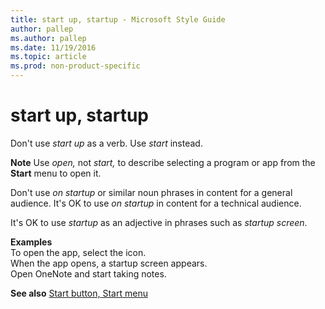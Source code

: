 ```yaml
---
title: start up, startup - Microsoft Style Guide
author: pallep
ms.author: pallep
ms.date: 11/19/2016
ms.topic: article
ms.prod: non-product-specific
---
```


# start up, startup

Don't use *start up* as a verb. Use *start* instead.

**Note** Use *open,* not *start,* to describe selecting a program or app from the **Start** menu to open it.

Don't use *on startup* or similar noun phrases in content for a general audience. It's OK to use *on startup* in content for a technical audience.

It's OK to use *startup* as an adjective in phrases such as *startup screen*.

**Examples**  
To open the app, select the icon.  
When the app opens, a startup screen appears.  
Open OneNote and start taking notes.  

**See also** [Start button, Start menu](/style-guide/a-z-word-list-term-collections/s/start-button-start-menu)
